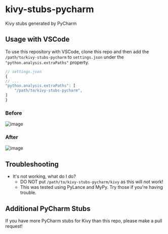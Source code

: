 # kivy-stubs-pycharm
Kivy stubs generated by PyCharm

## Usage with VSCode
To use this repository with VSCode, clone this repo and then add the `/path/to/kivy-stubs-pycharm` to `settings.json` under the `"python.analysis.extraPaths"` property.

```javascript
// settings.json
{
// ...
"python.analysis.extraPaths": [
    "/path/to/kivy-stubs-pycharm",
]
}
```

### Before
![image](https://github.com/mwmuni/kivy-stubs-pycharm/assets/25945064/73ffc589-e54e-45c2-9a23-eee7e33553d9)


### After
![image](https://github.com/mwmuni/kivy-stubs-pycharm/assets/25945064/15ffdebd-cd76-4200-b7c1-9eb1e43781e7)

## Troubleshooting
- It's not working, what do I do?
  - DO NOT put `/path/to/kivy-stubs-pycharm/kivy` as this will not work!
  - This was tested using PyLance and MyPy. Try those if you're having trouble.
 
## Additional PyCharm Stubs
If you have more PyCharm stubs for Kivy than this repo, please make a pull request!
